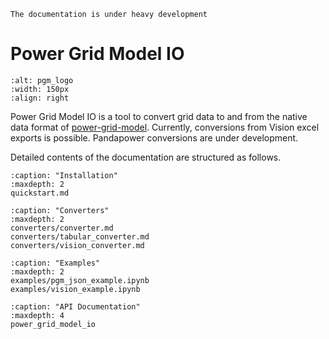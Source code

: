 <!--
SPDX-FileCopyrightText: 2022 Contributors to the Power Grid Model project <dynamic.grid.calculation@alliander.com>

SPDX-License-Identifier: MPL-2.0
-->

```{warning}
The documentation is under heavy development
```

# Power Grid Model IO

```{image} images/pgm-logo-color.svg
:alt: pgm_logo
:width: 150px
:align: right
```

Power Grid Model IO is a tool to convert grid data to and from the native data format of [power-grid-model](https://github.com/alliander-opensource/power-grid-model).
Currently, conversions from Vision excel exports is possible. Pandapower conversions are under development.


Detailed contents of the documentation are structured as follows.

```{toctree}
:caption: "Installation"
:maxdepth: 2
quickstart.md
```

```{toctree}
:caption: "Converters"
:maxdepth: 2
converters/converter.md
converters/tabular_converter.md
converters/vision_converter.md
```

```{toctree}
:caption: "Examples"
:maxdepth: 2
examples/pgm_json_example.ipynb
examples/vision_example.ipynb
```



```{toctree}
:caption: "API Documentation"
:maxdepth: 4
power_grid_model_io
```


